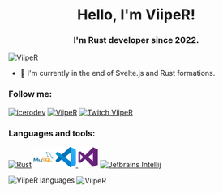 <h1 align="center">Hello, I'm ViipeR!</h1>

<h3 align="center">I'm Rust developer since 2022.</h3>

<p align="left"> <a href="https://twitter.com/ViiiiipeR_RL" target="blank"><img src="https://img.shields.io/twitter/follow/ViiiiipeR_RL?logo=twitter&style=for-the-badge" alt="ViipeR" /></a> </p>

- 🌱 I'm currently in the end of Svelte.js and Rust formations.

<h3 align="left">Follow me:</h3>

<p align="left">
    <a href="https://twitter.com/ViiiiipeR_RL" target="blank"><img align="center" src="https://cdn.icon-icons.com/icons2/122/PNG/512/twitter_socialnetwork_20007.png" alt="icerodev" height="40" /></a> <a href="https://discord.com/users/518113582110605326" target="blank"><img align="center" src="https://cdn.icon-icons.com/icons2/2108/PNG/512/discord_icon_130958.png" alt="ViipeR" height="40" /></a> <a href="https://www.twitch.tv/viiiiiper_rl" target="blank"><img align="center" src="https://cdn.icon-icons.com/icons2/2407/PNG/512/twitch_icon_146123.png" alt="Twitch ViipeR" height="40" /></a>
</p>

<h3>Languages and tools:</h3>

<p><a href="https://doc.rust-lang.org/stable/book/" target="_blank"> <img src="https://external-content.duckduckgo.com/iu/?u=https%3A%2F%2Fblog.guillaume-gomez.fr%2Fblog%2Frust-logo.png&f=1&nofb=1" alt="Rust" width="40" height="40"/></a> <a href="https://www.mysql.com/" target="_blank"> <img src="https://raw.githubusercontent.com/devicons/devicon/master/icons/mysql/mysql-original-wordmark.svg" alt="mysql" width="40" height="40"/></a> <a href="https://code.visualstudio.com/" target="_blank"> <img src="https://raw.githubusercontent.com/devicons/devicon/master/icons/vscode/vscode-original.svg" alt="Visual Studio Code" width="40" height="40"/></a><a href="https://visualstudio.com/" target="_blank"> <img src="https://raw.githubusercontent.com/devicons/devicon/master/icons/visualstudio/visualstudio-plain.svg" alt="Visual Studio" width="40" height="40"/></a> <a href="https://www.jetbrains.com/idea/"><img src="https://cdn.imgbin.com/7/4/21/imgbin-intellij-idea-integrated-development-environment-computer-software-jetbrains-java-others-rKPEa4icyZfFTqLfz73wKvfBn.jpg" alt="Jetbrains Intellij" width="40" height="40"></a></p>

<p><img align="left" src="https://github-readme-stats.vercel.app/api/top-langs/?username=ItsMeViipeR&theme=radical&langs_count=3&count_private=true&locale=fr" alt="ViipeR languages" /></p>

<p>&nbsp;<img align="center" src="https://github-readme-stats.vercel.app/api?username=ItsMeViipeR&theme=radical&show_icons=true&locale=fr&count_private=true" alt="ViipeR" /></p>

